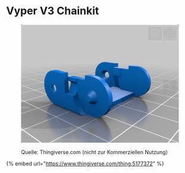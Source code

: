 # Vyper V3 Chainkit

<figure><img src="../../.gitbook/assets/image.png" alt=""><figcaption><p>Quelle: Thingiverse.com (nicht zur Kommerziellen Nutzung)</p></figcaption></figure>

{% embed url="https://www.thingiverse.com/thing:5177372" %}
